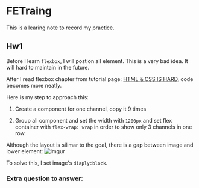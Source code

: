 # FETraing

This is a learing note to record my practice.

## Hw1

Before I learn `flexbox`, I will postion all element. This is a very bad idea. 
It will hard to maintain in the future.

After I read flexbox chapter from tutorial page: [HTML & CSS IS HARD](https://internetingishard.com/html-and-css/flexbox/), code becomes more neatly.

Here is my step to approach this:

1. Create a component for one channel, copy it 9 times

2. Group all component and set the width with `1200px` and set flex container with `flex-wrap: wrap` in order to show only 3 channels in one row.

Although the layout is silimar to the goal, there is a gap between image and lower element: ![Imgur](https://i.imgur.com/YIa0ZSS.png)

To solve this, I set image's `diaply:block`.

### Extra question to answer: